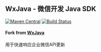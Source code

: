 ## WxJava - 微信开发 Java SDK

[![Maven Central](https://img.shields.io/maven-central/v/com.github.binarywang/wx-java.svg)](http://mvnrepository.com/artifact/com.github.binarywang/wx-java)
[![Build Status](https://travis-ci.org/Wechat-Group/WxJava.svg?branch=develop)](https://travis-ci.org/Wechat-Group/WxJava)

#### Fork from [WxJava](https://github.com/Wechat-Group/WxJava)

用于快速响应企业微信API更新
